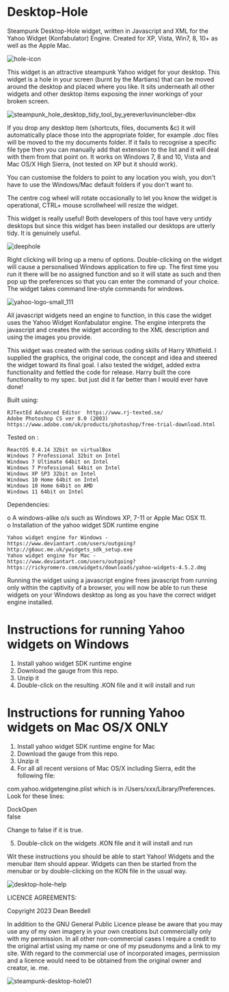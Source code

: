 # Desktop-Hole
 
Steampunk Desktop-Hole widget, written in Javascript and XML for the Yahoo 
Widget (Konfabulator) Engine. Created for XP, Vista, Win7, 8, 10+ as well as the 
Apple Mac.

 ![hole-icon](https://github.com/yereverluvinunclebert/Desktop-Hole/assets/2788342/66358dd1-a67e-429e-9a90-2b34948d3b58)

This widget is an attractive steampunk Yahoo widget for your desktop. This 
widget is a hole in your screen (burnt by the Martians) that can be moved around 
the desktop and placed where you like. It sits underneath all other widgets and 
other desktop items exposing the inner workings of your broken screen. 

![steampunk_hole_desktop_tidy_tool_by_yereverluvinuncleber-dbx](https://github.com/yereverluvinunclebert/Desktop-Hole/assets/2788342/2c802966-c4e8-48d7-9859-1e9256999b31)

If you drop any desktop item (shortcuts, files, documents &c) it will 
automatically place those into the appropriate folder, for example .doc files 
will be moved to the my documents folder. If it fails to recognise a specific 
file type then you can manually add that extension to the list and it will deal 
with them from that point on. It works on Windows 7, 8 and 10, Vista and Mac 
OS/X High Sierra, (not tested on XP but it should work).

You can customise the folders to point to any location you wish, you don't have 
to use the Windows/Mac default folders if you don't want to.

The centre cog wheel will rotate occasionally to let you know the widget is 
operational, CTRL+ mouse scrollwheel will resize the widget.

This widget is really useful! Both developers of this tool have very untidy 
desktops but since this widget has been installed our desktops are utterly tidy. 
It is genuinely useful.

![deephole](https://github.com/yereverluvinunclebert/Desktop-Hole/assets/2788342/b5b62db0-14bb-45a3-ad34-d8d6c50241cd)


Right clicking will bring up a menu of options. Double-clicking on the widget will cause a personalised Windows application to 
fire up. The first time you run it there will be no assigned function and so it 
will state as such and then pop up the preferences so that you can enter the 
command of your choice. The widget takes command line-style commands for 
windows. 

 ![yahoo-logo-small_111](https://github.com/yereverluvinunclebert/Steampunk-MediaPlayer-Ywidget/assets/2788342/c5668608-ab57-4665-a332-3bc9b7e07a9f)

All javascript widgets need an engine to function, in this case the widget uses 
the Yahoo Widget Konfabulator engine. The engine interprets the javascript and 
creates the widget according to the XML description and using the images you 
provide. 

This widget was created with the serious coding skills of Harry Whitfield. I 
supplied the graphics, the original code, the concept and idea and steered the 
widget toward its final goal. I also tested the widget, added extra 
functionality and fettled the code for release. Harry built the core 
functionality to my spec. but just did it far better than I would ever have 
done!
 
Built using: 

	RJTextEd Advanced Editor  https://www.rj-texted.se/ 
	Adobe Photoshop CS ver 8.0 (2003)  https://www.adobe.com/uk/products/photoshop/free-trial-download.html  

Tested on :

	ReactOS 0.4.14 32bit on virtualBox    
	Windows 7 Professional 32bit on Intel    
	Windows 7 Ultimate 64bit on Intel    
	Windows 7 Professional 64bit on Intel    
	Windows XP SP3 32bit on Intel    
	Windows 10 Home 64bit on Intel    
	Windows 10 Home 64bit on AMD    
	Windows 11 64bit on Intel 
   
 Dependencies:
 
 o A windows-alike o/s such as Windows XP, 7-11 or Apple Mac OSX 11.   
 o Installation of the yahoo widget SDK runtime engine  
 
	Yahoo widget engine for Windows - https://www.deviantart.com/users/outgoing?http://g6auc.me.uk/ywidgets_sdk_setup.exe  
	Yahoo widget engine for Mac - https://www.deviantart.com/users/outgoing?https://rickyromero.com/widgets/downloads/yahoo-widgets-4.5.2.dmg
 
 Running the widget using a javascript engine frees javascript from running only 
 within the captivity of a browser, you will now be able to run these widgets on 
 your Windows desktop as long as you have the correct widget engine installed.
  
 Instructions for running Yahoo widgets on Windows
 =================================================
 
 1. Install yahoo widget SDK runtime engine
 2. Download the gauge from this repo.
 3. Unzip it
 4. Double-click on the resulting .KON file and it will install and run
 
 Instructions for running Yahoo widgets on Mac OS/X ONLY
 ========================================================
 
 1. Install yahoo widget SDK runtime engine for Mac
 2. Download the gauge from this repo.
 3. Unzip it
 4. For all all recent versions of Mac OS/X including Sierra, edit the following 
 file:
 
 com.yahoo.widgetengine.plist which is in /Users/xxx/Library/Preferences. Look 
 for these lines: 
    
   <key>DockOpen</key>  
   <string>false</string>  
 
 Change to false if it is true.
 
 5. Double-click on the widgets .KON file and it will install and run
 
 Wit these instructions you should be able to start Yahoo! Widgets and the 
 menubar item should appear. Widgets can then be started from the menubar or by 
 double-clicking on the KON file in the usual way.
 
![desktop-hole-help](https://github.com/yereverluvinunclebert/Desktop-Hole/assets/2788342/834ced3c-ce22-4345-9fab-acb215a14aa8)

 LICENCE AGREEMENTS:
 
 Copyright 2023 Dean Beedell
 
 In addition to the GNU General Public Licence please be aware that you may use
 any of my own imagery in your own creations but commercially only with my
 permission. In all other non-commercial cases I require a credit to the
 original artist using my name or one of my pseudonyms and a link to my site.
 With regard to the commercial use of incorporated images, permission and a
 licence would need to be obtained from the original owner and creator, ie. me.

 ![steampunk-desktop-hole01](https://github.com/yereverluvinunclebert/Desktop-Hole/assets/2788342/8f6284f3-6621-4f40-a700-1d8fce183c8c)

 
